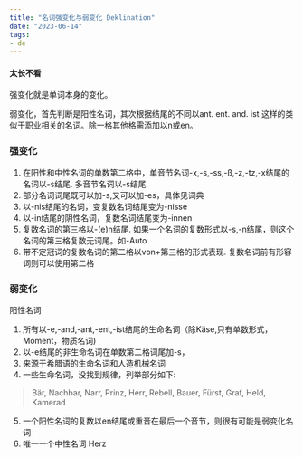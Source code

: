 ```yaml
---
title: "名词强变化与弱变化 Deklination"
date: "2023-06-14"
tags:
- de
---
```


#### 太长不看
强变化就是单词本身的变化。

弱变化，首先判断是阳性名词，其次根据结尾的不同以ant. ent. and. ist 这样的类似于职业相关的名词。除一格其他格需添加以n或en。

### 强变化
1. 在阳性和中性名词的单数第二格中，单音节名词-x,-s,-ss,-ß,-z,-tz,-x结尾的名词以-s结尾. 多音节名词以-s结尾
2. 部分名词词尾既可以加-s,又可以加-es，具体见词典
3. 以-nis结尾的名词，变复数名词结尾变为-nisse
4. 以-in结尾的阴性名词，复数名词结尾变为-innen
5. 复数名词的第三格以-(e)n结尾. 如果一个名词的复数形式以-s,-n结尾，则这个名词的第三格复数无词尾。如-Auto
6. 带不定冠词的复数名词的第二格以von+第三格的形式表现. 复数名词前有形容词则可以使用第二格

### 弱变化
阳性名词
1. 所有以-e,-and,-ant,-ent,-ist结尾的生命名词（除Käse,只有单数形式，Moment，物质名词)
2. 以-e结尾的非生命名词在单数第二格词尾加-s，
3. 来源于希腊语的生命名词和人造机械名词
4. 一些生命名词，没找到规律，列举部分如下:
> Bär, Nachbar, Narr, Prinz, Herr, Rebell, Bauer, Fürst, Graf, Held, Kamerad
5. 一个阳性名词的复数以en结尾或重音在最后一个音节，则很有可能是弱变化名词
6. 唯一一个中性名词 Herz